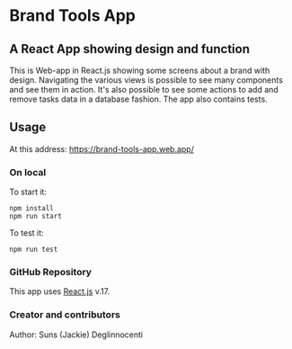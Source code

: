 # Brand Tools App

## A React App showing design and function

This is Web-app in React.js showing some screens about a brand with design. Navigating the various views is possible to see many components and see them in action. It's also possible to see some actions to add and remove tasks data in a database fashion. The app also contains tests.

## Usage

At this address: https://brand-tools-app.web.app/

### On local

To start it:

```
npm install
npm run start
```

To test it:

```npm run test```

### GitHub Repository

This app uses [React.js](https://react.dev/) v.17. 

### Creator and contributors

Author: Suns (Jackie) Deglinnocenti